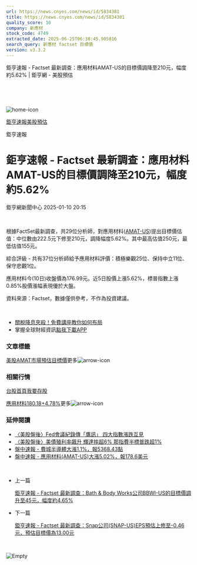 ```yaml
---
url: https://news.cnyes.com/news/id/5834381
title: https://news.cnyes.com/news/id/5834381
quality_score: 10
company: 新應材
stock_code: 4749
extracted_date: 2025-06-25T06:38:45.905816
search_query: 新應材 factset 目標價
version: v3.3.2
---
```


鉅亨速報 - Factset 最新調查：應用材料AMAT-US的目標價調降至210元，幅度約5.62% | 鉅亨網 - 美股預估

‌

‌

![home-icon](/assets/icons/breadCrumb/symbol-icon-home.svg)

[鉅亨速報](/news/cat/anue_live)[美股預估](/news/cat/us_forecast)

鉅亨速報

# 鉅亨速報 - Factset 最新調查：應用材料AMAT-US的目標價調降至210元，幅度約5.62%

鉅亨網新聞中心 2025-01-10 20:15

‌

根據FactSet最新調查，共29位分析師，對應用材料([AMAT-US](https://invest.cnyes.com/usstock/detail/AMAT))提出目標價估值：中位數由222.5元下修至210元，調降幅度5.62%。其中最高估值250元，最低估值155元。

綜合評級 - 共有37位分析師給予應用材料評價：積極樂觀25位、保持中立11位、保守悲觀1位。

應用材料今(10日)收盤價為176.99元。近5日股價上漲5.62%，標普指數上漲0.85%股價漲幅表現優於大盤。

資料來源：Factset，數據僅供參考，不作為投資建議。

‌

* [關稅降息夾殺！免費講座教你如何布局](https://events.cnyes.com/rsc2025H2-35584?utm_source=anue&utm_medium=usstocks_end)
* 掌握全球財經資訊[點我下載APP](http://www.cnyes.com/app/?utm_source=mweb&utm_medium=HamMenuBanner&utm_campaign=fixed&utm_content=entr)

### 文章標籤

[美股](https://news.cnyes.com/tag/美股 "美股")[AMAT](https://news.cnyes.com/tag/AMAT "AMAT")[市場預估](https://news.cnyes.com/tag/市場預估 "市場預估")[目標價](https://news.cnyes.com/tag/目標價 "目標價")更多![arrow-icon](/assets/icons/arrows/arrow-down.svg)

### 相關行情

[台股首頁](https://www.cnyes.com/twstock)[我要存股](https://supr.link/8OHaU)

[應用材料180.18+4.78%](https://invest.cnyes.com/usstock/detail/AMAT)更多![arrow-icon](/assets/icons/arrows/arrow-down.svg)

### 延伸閱讀

* [〈美股盤後〉Fed會議紀錄傳「鷹訊」 四大指數漲跌互見](/news/id/5830535)
* [〈美股盤後〉美債殖利率飆升 輝達摔超6% 那指費半標普跌超1%](/news/id/5829023)
* [盤中速報 - 費城半導體大漲1.1%，報5368.43點](/news/id/5828952)
* [盤中速報 - 應用材料(AMAT-US)大漲5.02%，報178.6美元](/news/id/5827623)

‌

* 上一篇

  [鉅亨速報 - Factset 最新調查：Bath & Body Works公司BBWI-US的目標價調升至45元，幅度約4.65%](/news/id/5834445)
* 下一篇

  [鉅亨速報 - Factset 最新調查：Snap公司(SNAP-US)EPS預估上修至-0.46元，預估目標價為13.00元](/news/id/5832295)

‌

![Empty](/assets/icons/skeleton/empty-image.svg)

‌